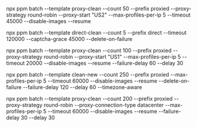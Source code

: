 npx ppm batch --template proxy-clean --count 50 --prefix proxied --proxy-strategy round-robin --proxy-start "US2" --max-profiles-per-ip 5 --timeout 45000 --disable-images --resume

npx ppm batch --template direct-clean --count 5 --prefix direct --timeout 120000 --captcha-grace 45000 --delete-on-failure 

npx ppm batch --template proxy-clean --count 100 --prefix proxied --proxy-strategy round-robin --proxy-start "US1" --max-profiles-per-ip 5 --timeout 20000 --disable-images --resume --failure-delay 60 --delay 30

npx ppm batch --template clean-new --count 250 --prefix proxied --max-profiles-per-ip 5 --timeout 60000 --disable-images --resume --delete-on-failure --failure-delay 120 --delay 60 --timezone-aware

npx ppm batch --template proxy-clean --count 200 --prefix proxied --proxy-strategy round-robin --proxy-connection-type datacenter --max-profiles-per-ip 5 --timeout 60000 --disable-images --resume --failure-delay 30 --delay 30